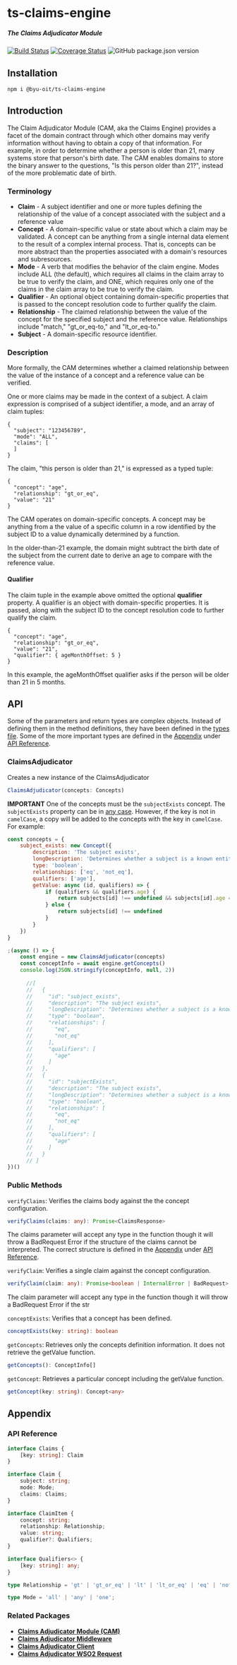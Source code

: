# ts-claims-engine
##### The Claims Adjudicator Module

[![Build Status](https://travis-ci.org/byu-oit/ts-claims-engine.svg?branch=master)](https://travis-ci.org/byu-oit/ts-claims-engine)
[![Coverage Status](https://coveralls.io/repos/github/byu-oit/ts-claims-engine/badge.svg?branch=master)](https://coveralls.io/github/byu-oit/ts-claims-engine?branch=master)
![GitHub package.json version](https://img.shields.io/github/package-json/v/byu-oit/ts-claims-engine)

## Installation
`npm i @byu-oit/ts-claims-engine`

## Introduction

The Claim Adjudicator Module (CAM, aka the Claims Engine) provides a facet of the
domain contract through which other domains may verify information without having
to obtain a copy of that information. For example, in order to determine whether
a person is older than 21, many systems store that person's birth date. The CAM
enables domains to store the binary answer to the questions, "Is this person older
than 21?", instead of the more problematic date of birth.

### Terminology

* **Claim** - A subject identifier and one or more tuples defining the relationship of the value of a concept associated with the subject and a reference value
* **Concept** - A domain-specific value or state about which a claim may be validated. A concept can be anything from a single internal data element to the result of a complex internal process. That is, concepts can be more abstract than the properties associated with a domain's resources and subresources.
* **Mode** - A verb that modifies the behavior of the claim engine. Modes include ALL (the default), which requires all claims in the claim array to be true to verify the claim, and ONE, which requires only one of the claims in the claim array to be true to verify the claim.
* **Qualifier** - An optional object containing domain-specific properties that is passed to the concept resolution code to further qualify the claim.
* **Relationship** - The claimed relationship between the value of the concept for the specified subject and the reference value. Relationships include "match," "gt_or_eq-to," and "lt_or_eq-to."
* **Subject** - A domain-specific resource identifier.

### Description

More formally, the CAM determines whether a claimed relationship between the value
of the instance of a concept and a reference value can be verified.

One or more claims may be made in the context of a subject. A claim expression is
comprised of a subject identifier, a mode, and an array of claim tuples:

    {
      "subject": "123456789",
      "mode": "ALL",
      "claims": [
      ]
    }

The claim, "this person is older than 21," is expressed as a typed tuple:

    {
      "concept": "age",
      "relationship": "gt_or_eq",
      "value": "21"
    }

The CAM operates on domain-specific concepts. A concept may be anything from a
the value of a specific column in a row identified by the subject ID to a value
dynamically determined by a function.

In the older-than-21 example, the domain might subtract the birth date of the
subject from the current date to derive an age to compare with the reference value.

#### Qualifier

The claim tuple in the example above omitted the optional **qualifier** property.
A qualifier is an object with domain-specific properties. It is passed, along with
the subject ID to the concept resolution code to further qualify the claim.

    {
      "concept": "age",
      "relationship": "gt_or_eq",
      "value": "21",
      "qualifier": { ageMonthOffset: 5 }
    }

In this example, the ageMonthOffset qualifier asks if the person will be older
than 21 in 5 months.

## API
Some of the parameters and return types are complex objects. Instead of defining them in the method definitions, they have been defined in the [types file](lib/types.ts). Some of the more important types are defined in the [Appendix](#appendix) under [API Reference](#api-reference).

### ClaimsAdjudicator
Creates a new instance of the ClaimsAdjudicator
```ts
ClaimsAdjudicator(concepts: Concepts)
```
**IMPORTANT** One of the concepts must be the `subjectExists` concept. The `subjectExists` property can be in [any case](https://github.com/blakeembrey/change-case). However, if the key is not in `camelCase`, a copy will be added to the concepts with the key in `camelCase`. For example:
```js
const concepts = {
    subject_exists: new Concept({
        description: 'The subject exists',
        longDescription: 'Determines whether a subject is a known entity within the domain.',
        type: 'boolean',
        relationships: ['eq', 'not_eq'],
        qualifiers: ['age'],
        getValue: async (id, qualifiers) => {
            if (qualifiers && qualifiers.age) {
                return subjects[id] !== undefined && subjects[id].age === qualifiers.age
            } else {
                return subjects[id] !== undefined
            }
        }
    })
}

;(async () => {
    const engine = new ClaimsAdjudicator(concepts)
    const conceptInfo = await engine.getConcepts()
    console.log(JSON.stringify(conceptInfo, null, 2))
    
      //[
      //   {
      //     "id": "subject_exists",
      //     "description": "The subject exists",
      //     "longDescription": "Determines whether a subject is a known entity within the domain.",
      //     "type": "boolean",
      //     "relationships": [
      //       "eq",
      //       "not_eq"
      //     ],
      //     "qualifiers": [
      //       "age"
      //     ]
      //   },
      //   {
      //     "id": "subjectExists",
      //     "description": "The subject exists",
      //     "longDescription": "Determines whether a subject is a known entity within the domain.",
      //     "type": "boolean",
      //     "relationships": [
      //       "eq",
      //       "not_eq"
      //     ],
      //     "qualifiers": [
      //       "age"
      //     ]
      //   }
      // ]
})()
```

### Public Methods
`verifyClaims`: Verifies the claims body against the the concept configuration.
```ts
verifyClaims(claims: any): Promise<ClaimsResponse>
```
The claims parameter will accept any type in the function though it will throw a BadRequest Error if the structure of the claims cannot be interpreted. The correct structure is defined in the [Appendix](#appendix) under [API Reference](#api-reference).

`verifyClaim`: Verifies a single claim against the concept configuration.
```ts
verifyClaim(claim: any): Promise<boolean | InternalError | BadRequest>
```
The claim parameter will accept any type in the function though it will throw a BadRequest Error if the str

`conceptExists`: Verifies that a concept has been defined.
```ts
conceptExists(key: string): boolean
```

`getConcepts`: Retrieves only the concepts definition information. It does not retrieve the getValue function.
```ts
getConcepts(): ConceptInfo[]
```

`getConcept`: Retrieves a particular concept including the getValue function.
```ts
getConcept(key: string): Concept<any>
```


## Appendix

### API Reference
```ts
interface Claims {
	[key: string]: Claim
}

interface Claim {
	subject: string;
	mode: Mode;
	claims: Claims;
}

interface ClaimItem {
    concept: string;
    relationship: Relationship;
    value: string;
    qualifier?: Qualifiers;
}

interface Qualifiers<> {
    [key: string]: any;
}

type Relationship = 'gt' | 'gt_or_eq' | 'lt' | 'lt_or_eq' | 'eq' | 'not_eq';

type Mode = 'all' | 'any' | 'one';
```

### Related Packages
* **[Claims Adjudicator Module (CAM)](https://github.com/byu-oit/ts-claims-engine)**
* **[Claims Adjudicator Middleware](https://github.com/byu-oit/ts-claims-engine-middleware)**
* **[Claims Adjudicator Client](https://github.com/byu-oit/ts-claims-engine-client)**
* **[Claims Adjudicator WSO2 Request](https://github.com/byu-oit/ts-wso2-claims-request)**

